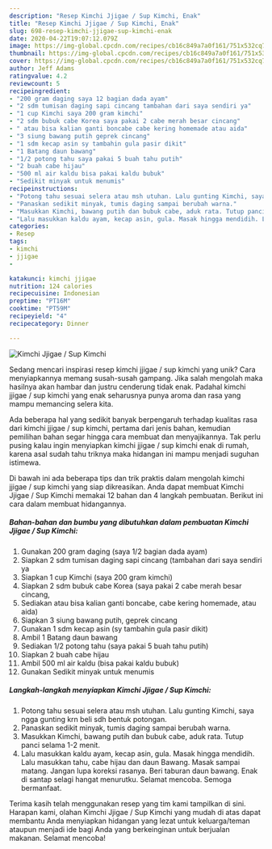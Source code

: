 ```yaml
---
description: "Resep Kimchi Jjigae / Sup Kimchi, Enak"
title: "Resep Kimchi Jjigae / Sup Kimchi, Enak"
slug: 698-resep-kimchi-jjigae-sup-kimchi-enak
date: 2020-04-22T19:07:12.079Z
image: https://img-global.cpcdn.com/recipes/cb16c849a7a0f161/751x532cq70/kimchi-jjigae-sup-kimchi-foto-resep-utama.jpg
thumbnail: https://img-global.cpcdn.com/recipes/cb16c849a7a0f161/751x532cq70/kimchi-jjigae-sup-kimchi-foto-resep-utama.jpg
cover: https://img-global.cpcdn.com/recipes/cb16c849a7a0f161/751x532cq70/kimchi-jjigae-sup-kimchi-foto-resep-utama.jpg
author: Jeff Adams
ratingvalue: 4.2
reviewcount: 5
recipeingredient:
- "200 gram daging saya 12 bagian dada ayam"
- "2 sdm tumisan daging sapi cincang tambahan dari saya sendiri ya"
- "1 cup Kimchi saya 200 gram kimchi"
- "2 sdm bubuk cabe Korea saya pakai 2 cabe merah besar cincang"
- " atau bisa kalian ganti boncabe cabe kering homemade atau aida"
- "3 siung bawang putih geprek cincang"
- "1 sdm kecap asin sy tambahin gula pasir dikit"
- "1 Batang daun bawang"
- "1/2 potong tahu saya pakai 5 buah tahu putih"
- "2 buah cabe hijau"
- "500 ml air kaldu bisa pakai kaldu bubuk"
- "Sedikit minyak untuk menumis"
recipeinstructions:
- "Potong tahu sesuai selera atau msh utuhan. Lalu gunting Kimchi, saya ngga gunting krn beli sdh bentuk potongan."
- "Panaskan sedikit minyak, tumis daging sampai berubah warna."
- "Masukkan Kimchi, bawang putih dan bubuk cabe, aduk rata. Tutup panci selama 1-2 menit."
- "Lalu masukkan kaldu ayam, kecap asin, gula. Masak hingga mendidih. Lalu masukkan tahu, cabe hijau dan daun Bawang. Masak sampai matang. Jangan lupa koreksi rasanya. Beri taburan daun bawang. Enak di santap selagi hangat menurutku. Selamat mencoba. Semoga bermanfaat."
categories:
- Resep
tags:
- kimchi
- jjigae
- 

katakunci: kimchi jjigae  
nutrition: 124 calories
recipecuisine: Indonesian
preptime: "PT16M"
cooktime: "PT59M"
recipeyield: "4"
recipecategory: Dinner

---
```



![Kimchi Jjigae / Sup Kimchi](https://img-global.cpcdn.com/recipes/cb16c849a7a0f161/751x532cq70/kimchi-jjigae-sup-kimchi-foto-resep-utama.jpg)

Sedang mencari inspirasi resep kimchi jjigae / sup kimchi yang unik? Cara menyiapkannya memang susah-susah gampang. Jika salah mengolah maka hasilnya akan hambar dan justru cenderung tidak enak. Padahal kimchi jjigae / sup kimchi yang enak seharusnya punya aroma dan rasa yang mampu memancing selera kita.



Ada beberapa hal yang sedikit banyak berpengaruh terhadap kualitas rasa dari kimchi jjigae / sup kimchi, pertama dari jenis bahan, kemudian pemilihan bahan segar hingga cara membuat dan menyajikannya. Tak perlu pusing kalau ingin menyiapkan kimchi jjigae / sup kimchi enak di rumah, karena asal sudah tahu triknya maka hidangan ini mampu menjadi suguhan istimewa.


Di bawah ini ada beberapa tips dan trik praktis dalam mengolah kimchi jjigae / sup kimchi yang siap dikreasikan. Anda dapat membuat Kimchi Jjigae / Sup Kimchi memakai 12 bahan dan 4 langkah pembuatan. Berikut ini cara dalam membuat hidangannya.

<!--inarticleads1-->

##### Bahan-bahan dan bumbu yang dibutuhkan dalam pembuatan Kimchi Jjigae / Sup Kimchi:

1. Gunakan 200 gram daging (saya 1/2 bagian dada ayam)
1. Siapkan 2 sdm tumisan daging sapi cincang (tambahan dari saya sendiri ya
1. Siapkan 1 cup Kimchi (saya 200 gram kimchi)
1. Siapkan 2 sdm bubuk cabe Korea (saya pakai 2 cabe merah besar cincang,
1. Sediakan  atau bisa kalian ganti boncabe, cabe kering homemade, atau aida)
1. Siapkan 3 siung bawang putih, geprek cincang
1. Gunakan 1 sdm kecap asin (sy tambahin gula pasir dikit)
1. Ambil 1 Batang daun bawang
1. Sediakan 1/2 potong tahu (saya pakai 5 buah tahu putih)
1. Siapkan 2 buah cabe hijau
1. Ambil 500 ml air kaldu (bisa pakai kaldu bubuk)
1. Gunakan Sedikit minyak untuk menumis




<!--inarticleads2-->

##### Langkah-langkah menyiapkan Kimchi Jjigae / Sup Kimchi:

1. Potong tahu sesuai selera atau msh utuhan. Lalu gunting Kimchi, saya ngga gunting krn beli sdh bentuk potongan.
1. Panaskan sedikit minyak, tumis daging sampai berubah warna.
1. Masukkan Kimchi, bawang putih dan bubuk cabe, aduk rata. Tutup panci selama 1-2 menit.
1. Lalu masukkan kaldu ayam, kecap asin, gula. Masak hingga mendidih. Lalu masukkan tahu, cabe hijau dan daun Bawang. Masak sampai matang. Jangan lupa koreksi rasanya. Beri taburan daun bawang. Enak di santap selagi hangat menurutku. Selamat mencoba. Semoga bermanfaat.




Terima kasih telah menggunakan resep yang tim kami tampilkan di sini. Harapan kami, olahan Kimchi Jjigae / Sup Kimchi yang mudah di atas dapat membantu Anda menyiapkan hidangan yang lezat untuk keluarga/teman ataupun menjadi ide bagi Anda yang berkeinginan untuk berjualan makanan. Selamat mencoba!
